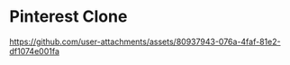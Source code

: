 # Pinterest Clone
 
https://github.com/user-attachments/assets/80937943-076a-4faf-81e2-df1074e001fa

